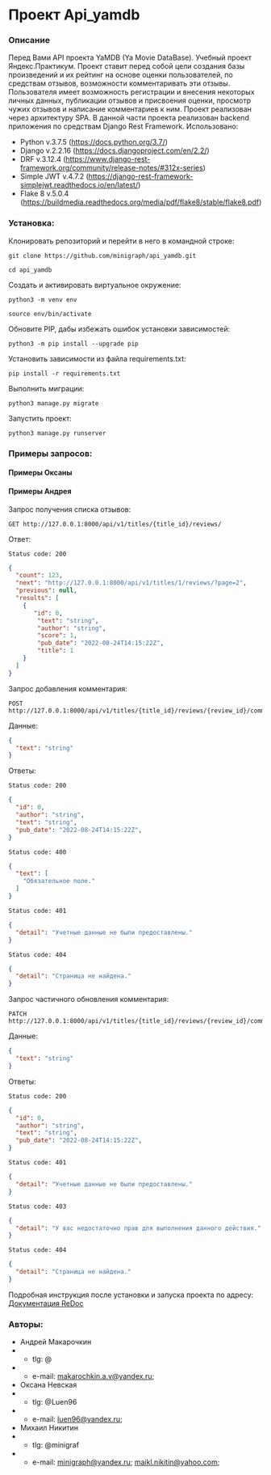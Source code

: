 # Проект Api_yamdb
### Описание
Перед Вами API проекта YaMDB (Ya Movie DataBase). Учебный проект Яндекс.Практикум.
Проект ставит перед собой цели создания базы произведений и их рейтинг на основе оценки пользователей, по средствам отзывов, возможности комментаривать эти отзывы. Пользователя имеет возможность регистрации и внесения некоторых личных данных, публикации отзывов и присвоения оценки, просмотр чужих отзывов и написание комментариев к ним.
Проект реализован через архитектуру SPA. В данной части проекта реализован backend приложения по средствам Django Rest Framework.
Использовано:
* Python v.3.7.5 (https://docs.python.org/3.7/)
* Django v.2.2.16 (https://docs.djangoproject.com/en/2.2/)
* DRF v.3.12.4 (https://www.django-rest-framework.org/community/release-notes/#312x-series)
* Simple JWT v.4.7.2 (https://django-rest-framework-simplejwt.readthedocs.io/en/latest/)
* Flake 8 v.5.0.4 (https://buildmedia.readthedocs.org/media/pdf/flake8/stable/flake8.pdf)

### Установка:
Клонировать репозиторий и перейти в него в командной строке:

```
git clone https://github.com/minigraph/api_yamdb.git
```

```
cd api_yamdb
```

Cоздать и активировать виртуальное окружение:

```
python3 -m venv env
```

```
source env/bin/activate
```

Обновите PIP, дабы избежать ошибок установки зависимостей:

```
python3 -m pip install --upgrade pip
```

Установить зависимости из файла requirements.txt:

```
pip install -r requirements.txt
```

Выполнить миграции:

```
python3 manage.py migrate
```

Запустить проект:

```
python3 manage.py runserver
```

### Примеры запросов:
#### Примеры Оксаны

#### Примеры Андрея


Запрос получения списка отзывов:
```
GET http://127.0.0.1:8000/api/v1/titles/{title_id}/reviews/
```
Ответ:
```
Status code: 200
```
```json
{
  "count": 123,
  "next": "http://127.0.0.1:8000/api/v1/titles/1/reviews/?page=2",
  "previous": null,
  "results": [
    {
       "id": 0,
        "text": "string",
        "author": "string",
        "score": 1,
        "pub_date": "2022-08-24T14:15:22Z",
        "title": 1
    }
  ]
}
```

Запрос добавления комментария:
```
POST http://127.0.0.1:8000/api/v1/titles/{title_id}/reviews/{review_id}/comments/
```
Данные:
```json
{
  "text": "string"
}
```
Ответы:
```
Status code: 200
```
```json
{
  "id": 0,
  "author": "string",
  "text": "string",
  "pub_date": "2022-08-24T14:15:22Z",
}
```
```
Status code: 400
```
```json
{
  "text": [
    "Обязательное поле."
  ]
}
```
```
Status code: 401
```
```json
{
  "detail": "Учетные данные не были предоставлены."
}
```
```
Status code: 404
```
```json
{
  "detail": "Страница не найдена."
}
```

Запрос частичного обновления комментария:
```
PATCH http://127.0.0.1:8000/api/v1/titles/{title_id}/reviews/{review_id}/comments/{comment_id}/
```
Данные:
```json
{
  "text": "string"
}
```
Ответы:
```
Status code: 200
```
```json
{
  "id": 0,
  "author": "string",
  "text": "string",
  "pub_date": "2022-08-24T14:15:22Z",
}
```
```
Status code: 401
```
```json
{
  "detail": "Учетные данные не были предоставлены."
}
```
```
Status code: 403
```
```json
{
  "detail": "У вас недостаточно прав для выполнения данного действия."
}
```
```
Status code: 404
```
```json
{
  "detail": "Страница не найдена."
}
```

Подробная инструкция после установки и запуска проекта по адресу:
[Документация ReDoc](http://127.0.0.1:8000/redoc/)

### Авторы:
* Андрей Макарочкин
* * tlg: @ 
* * e-mail: makarochkin.a.v@yandex.ru;
* Оксана Невская
* * tlg: @Luen96 
* * e-mail: luen96@yandex.ru;
* Михаил Никитин
* * tlg: @minigraf 
* * e-mail: minigraph@yandex.ru; maikl.nikitin@yahoo.com;
